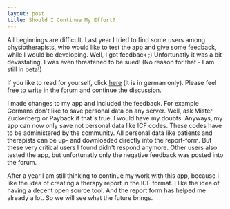 ```yaml
---
layout: post
title: Should I Continue My Effort?
---
```


All beginnings are difficult. Last year I tried to find some users among physiotherapists, who would like to test the app and give some feedback, while I would be developing. Well, I got feedback ;) Unfortunatly it was a bit devastating. I was even threatened to be sued! (No reason for that - I am still in beta!)

If you like to read for yourself, click [here](https://www.physio.de/forum5/abrechnung/icf-reporting-app-open-source-projekt-feedback/8/149810/149810) (it is in german only). Please feel free to write in the forum and continue the discussion.

I made changes to my app and included the feedback. For example Germans don't like to save personal data on any server. Well, ask Mister Zuckerberg or Payback if that's true. I would have my doubts. Anyways, my app can now only save not personal data like ICF codes. These codes have to be administered by the community. All personal data like patients and therapists can be up- and downloaded directly into the report-form. But these very critical users I found didn't respond anymore. Other users also tested the app, but unfortunatly only the negative feedback was posted into the forum.

After a year I am still thinking to continue my work with this app, because I like the idea of creating a therapy report in the ICF format. I like the idea of having a decent open source tool. And the report form has helped me already a lot. So we will see what the future brings.

